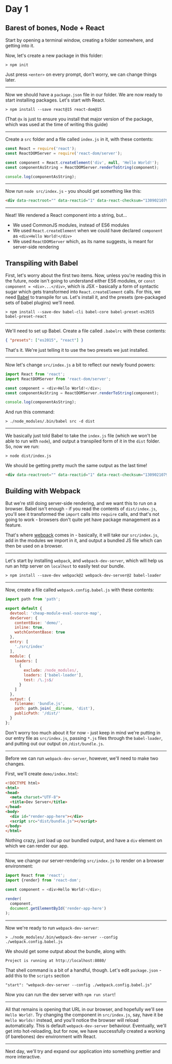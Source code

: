 # Day 1

## Barest of bones, Node + React

Start by opening a terminal window, creating a folder somewhere, and getting into it.

Now, let's create a new package in this folder:
```shell
> npm init
```

Just press `<enter>` on every prompt, don't worry, we can change things later.

----------

Now we should have a `package.json` file in our folder. We are now ready to start installing packages.
Let's start with React.

```shell
> npm install --save react@15 react-dom@15
```
(That `@x` is just to ensure you install that major version of the package, which was used at the time of writing this guide)

----------

Create a `src` folder and a file called `index.js` in it, with these contents:

```javascript
const React = require('react');
const ReactDOMServer = require('react-dom/server');

const component = React.createElement('div', null, 'Hello World!');
const componentAsString = ReactDOMServer.renderToString(component);

console.log(componentAsString);
```

----------

Now run `node src/index.js` - you should get something like this:
```html
<div data-reactroot="" data-reactid="1" data-react-checksum="1309021079">Hello World!</div>
```

----------

Neat! We rendered a React component into a string, but...

- We used CommonJS modules, instead of ES6 modules
- We used `React.createElement` when we could have declared `component` as `<div>Hello World!</div>`
- We used `ReactDOMServer` which, as its name suggests, is meant for server-side rendering

## Transpiling with Babel

First, let's worry about the first two items.
Now, unless you're reading this in the future, node isn't going to understand either ES6 modules, or `const component = <div>...</div>`, which is JSX - basically a form of syntactic sugar which gets transformed into `React.createElement` calls.
For this, we need [Babel][babel] to transpile for us. Let's install it, and the presets (pre-packaged sets of babel plugins) we'll need.

```shell
> npm install --save-dev babel-cli babel-core babel-preset-es2015 babel-preset-react
```

----------

We'll need to set up Babel. Create a file called `.babelrc` with these contents:
```json
{ "presets": ["es2015", "react"] }
```
That's it. We're just telling it to use the two presets we just installed.

----------

Now let's change `src/index.js` a bit to reflect our newly found powers:

```javascript
import React from 'react';
import ReactDOMServer from 'react-dom/server';

const component = <div>Hello World!</div>;
const componentAsString = ReactDOMServer.renderToString(component);

console.log(componentAsString);
```

And run this command:
```shell
> ./node_modules/.bin/babel src -d dist
```

----------

We basically just told Babel to take the `index.js` file (which we won't be able to run with `node`), and output a transpiled form of it in the `dist` folder. So, now we run:
```shell
> node dist/index.js
```
We should be getting pretty much the same output as the last time!
```html
<div data-reactroot="" data-reactid="1" data-react-checksum="1309021079">Hello World!</div>
```

## Building with Webpack

But we're still doing server-side rendering, and we want this to run on a browser.
Babel isn't enough - if you read the contents of `dist/index.js`, you'll see it transformed the `import` calls into `require` calls, and that's not going to work - browsers don't quite yet have package management as a feature.

That's where [webpack][] comes in - basically, it will take our `src/index.js`, add in the modules we import in it, and output a bundled JS file which can then be used on a browser.

----------

Let's start by installing `webpack`, and `webpack-dev-server`, which will help us run an http server on `localhost` to easily test our bundle.

```shell
> npm install --save-dev webpack@2 webpack-dev-server@2 babel-loader
```

----------

Now, create a file called `webpack.config.babel.js` with these contents:

```javascript
import path from 'path';

export default {
  devtool: 'cheap-module-eval-source-map',
  devServer: {
    contentBase: 'demo/',
    inline: true,
    watchContentBase: true
  },
  entry: [
    './src/index'
  ],
  module: {
    loaders: [
      {
        exclude: /node_modules/,
        loaders: ['babel-loader'],
        test: /\.js$/
      }
    ]
  },
  output: {
    filename: 'bundle.js',
    path: path.join(__dirname, 'dist'),
    publicPath: '/dist/'
  }
};
```

Don't worry too much about it for now - just keep in mind we're putting in our entry file as `src/index.js`, passing `*.js` files through the `babel-loader`, and putting out our output on `/dist/bundle.js`.

----------

Before we can run `webpack-dev-server`, however, we'll need to make two changes.

First, we'll create `demo/index.html`:

```html
<!DOCTYPE html>
<html>
<head>
  <meta charset="UTF-8">
  <title>Dev Server</title>
</head>
<body>
  <div id="render-app-here"></div>
  <script src="dist/bundle.js"></script>
</body>
</html>
```

Nothing crazy, just load up our bundled output, and have a `div` element on which we can render our app.

----------

Now, we change our server-rendering `src/index.js` to render on a browser environment:

```javascript
import React from 'react';
import {render} from 'react-dom';

const component = <div>Hello World!</div>;

render(
  component,
  document.getElementById('render-app-here')
);
```

----------

Now we're ready to run `webpack-dev-server`:
```shell
> ./node_modules/.bin/webpack-dev-server --config ./webpack.config.babel.js
```
We should get some output about the bundle, along with:
```shell
Project is running at http://localhost:8080/
```

That shell command is a bit of a handful, though. Let's edit `package.json` - add this to the `scripts` section
```
"start": "webpack-dev-server --config ./webpack.config.babel.js"
```
Now you can run the dev server with `npm run start`!

----------

All that remains is opening that URL in our browser, and hopefully we'll see `Hello World!`.
Try changing the component in `src/index.js`, say, have it be `Hello Worlds!` instead, and you'll notice the browser will reload automatically. This is default `webpack-dev-server` behaviour. Eventually, we'll get into hot-reloading, but for now, we have successfully created a working (if barebones) dev environment with React.

----------

Next day, we'll try and expand our application into something prettier and more interactive.

[babel]: https://babeljs.io
[webpack]: https://webpack.github.io
